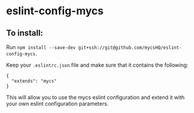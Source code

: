 # eslint-config-mycs

## To install:
Run `npm install --save-dev git+ssh://git@github.com/mycsHQ/eslint-config-mycs`.  

Keep your `.eslintrc.json` file and make sure that it contains the following:
```
{
  "extends": "mycs"
}
```
This will allow you to use the mycs eslint configuration and extend it with your own eslint configuration parameters.

